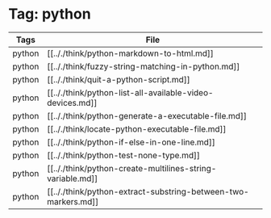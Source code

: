 # Tag: python
| Tags | File|
|------|-----|
|python|[[.././think/python-markdown-to-html.md]]|
|python|[[.././think/fuzzy-string-matching-in-python.md]]|
|python|[[.././think/quit-a-python-script.md]]|
|python|[[.././think/python-list-all-available-video-devices.md]]|
|python|[[.././think/python-generate-a-executable-file.md]]|
|python|[[.././think/locate-python-executable-file.md]]|
|python|[[.././think/python-if-else-in-one-line.md]]|
|python|[[.././think/python-test-none-type.md]]|
|python|[[.././think/python-create-multilines-string-variable.md]]|
|python|[[.././think/python-extract-substring-between-two-markers.md]]|
